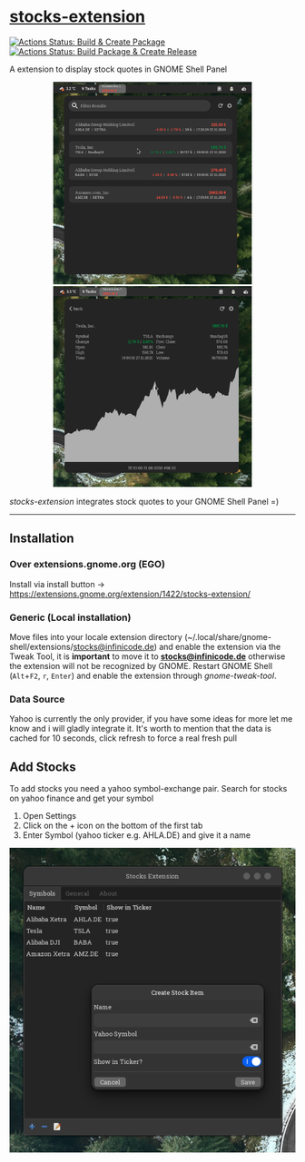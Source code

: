 # [stocks-extension](https://extensions.gnome.org/extension/1422/stocks-extension/)
[![Actions Status: Build & Create Package](https://github.com/cinatic/stocks-extension/workflows/Build%20%26%20Create%20Package/badge.svg)](https://github.com/cinatic/stocks-extension/actions?query=workflow%3A"Build+&+Create+Package")
[![Actions Status: Build Package & Create Release](https://github.com/cinatic/stocks-extension/workflows/Build%20Package%20%26%20Create%20Release/badge.svg)](https://github.com/cinatic/stocks-extension/actions?query=workflow%3A"Build+Package+&+Create+Release")

A extension to display stock quotes in GNOME Shell Panel

<p align="middle">
    <img alt="projects" src="https://github.com/cinatic/stocks-extension/raw/master/images/overview.png" width="350">
    <img alt="commits" src="https://github.com/cinatic/stocks-extension/raw/master/images/details.png" width="350">
</p>


*stocks-extension* integrates stock quotes to your GNOME Shell Panel =)

----

## Installation

### Over extensions.gnome.org (EGO)

Install via install button -> https://extensions.gnome.org/extension/1422/stocks-extension/

### Generic (Local installation)

Move files into your locale extension directory (~/.local/share/gnome-shell/extensions/stocks@infinicode.de) and enable the extension via the Tweak Tool, it is **important** to move it to **stocks@infinicode.de** otherwise the extension will not be recognized by GNOME.
Restart GNOME Shell (`Alt`+`F2`, `r`, `Enter`) and enable the extension through *gnome-tweak-tool*.

### Data Source

Yahoo is currently the only provider, if you have some ideas for more let me know and i will gladly integrate it.
It's worth to mention that the data is cached for 10 seconds, click refresh to force a real fresh pull

## Add Stocks

To add stocks you need a yahoo symbol-exchange pair. Search for stocks on yahoo finance and get your symbol

1. Open Settings
2. Click on the + icon on the bottom of the first tab
3. Enter Symbol (yahoo ticker e.g. AHLA.DE) and give it a name

![Screenshot](https://github.com/cinatic/stocks-extension/raw/master/images/settings.png)

